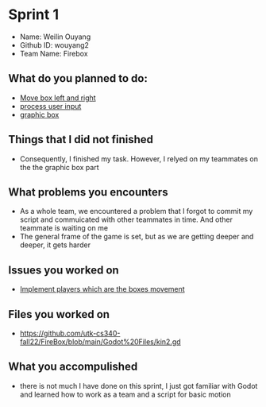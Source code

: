# Sprint 1
- Name: Weilin Ouyang
- Github ID: wouyang2 
- Team Name: Firebox 

## What do you planned to do:
- [Move box left and right](https://github.com/utk-cs340-fall22/FireBox/issues/6)
- [process user input](https://github.com/utk-cs340-fall22/FireBox/issues/5)
- [graphic box ](https://github.com/utk-cs340-fall22/FireBox/issues/4)

## Things that I did not finished 
- Consequently, I finished my task. However, I relyed on my teammates on the the graphic box part

## What problems you encounters
- As a whole team, we encountered a problem that I forgot to commit my script and commuicated with other teammates in time. And other teammate is waiting on me
- The general frame of the game is set, but as we are getting deeper and deeper, it gets harder 

## Issues you worked on 
- [Implement players which are the boxes movement](https://github.com/utk-cs340-fall22/FireBox/issues/6)

## Files you worked on 
- https://github.com/utk-cs340-fall22/FireBox/blob/main/Godot%20Files/kin2.gd

## What you accompulished 
- there is not much I have done on this sprint, I just got familiar with Godot and learned how to work as a team and a script for basic motion
